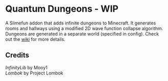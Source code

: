 # Quantum Dungeons - WIP

A Slimefun addon that adds infinite dungeons to Minecraft. It generates rooms and hallways using a modified 2D wave function collapse algorithm. Dungeons are generated in a separate world (specified in config). Check out the [wiki](https://github.com/SchnTgaiSpock/QuantumDungeons/wiki) for more details.

## Credits

*InfinityLib* by Mooy1  
*Lombok* by Project Lombok
